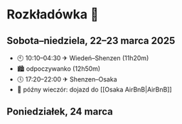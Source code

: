 # Rozkładówka 📝

## Sobota–niedziela, 22–23 marca 2025

- 🕙 10:10–04:30 ✈ Wiedeń–Shenzen (11h20m)
- 🏙️ odpoczywanko (12h50m)
- 🕔 17:20–22:00 ✈ Shenzen–Osaka
- 🌅 późny wieczór: dojazd do [[Osaka AirBnB|AirBnB]]

## Poniedziałek, 24 marca


